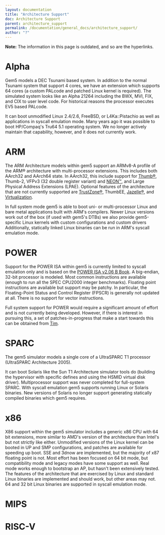 ```yaml
---
layout: documentation
title: "Architecture Support"
doc: Architecture Support
parent: architecture_support
permalink: /documentation/general_docs/architecture_support/
author: "?"
---
```


**Note:** The information in this page is outdated, and so are the hyperlinks.  

# Alpha

Gem5 models a DEC Tsunami based system. 
In addition to the normal Tsunami system that support 4 cores, we have an extension which supports 64 cores (a custom PALcode and patched Linux kernel is required). 
The simulated system looks like an Alpha 21264 including the BWX, MVI, FIX, and CIX to user level code. 
For historical reasons the processor executes EV5 based PALcode.

It can boot unmodified Linux 2.4/2.6, FreeBSD, or L4Ka::Pistachio as well as applications in syscall emulation mode. 
Many years ago it was possible to boot HP/Compaq's Tru64 5.1 operating system. 
We no longer actively maintain that capability, however, and it does not currently work.

# ARM

The ARM Architecture models within gem5 support an ARMv8-A profile of the ARM® architecture with multi-processor extensions. 
This includes both AArch32 and AArch64 state. 
In AArch32, this include support for [Thumb®](http://www.arm.com/products/processors/technologies/instruction-set-architectures.php), Thumb-2, VFPv3 (32 double register variant) and [NEON™](http://www.arm.com/products/processors/technologies/neon.php), and Large Physical Address Extensions (LPAE). 
Optional features of the architecture that are not currently supported are [TrustZone®](http://www.arm.com/products/processors/technologies/trustzone.php), ThumbEE, [Jazelle®](http://www.arm.com/products/processors/technologies/jazelle.php), and [Virtualization](http://www.arm.com/products/processors/technologies/virtualization-extensions.php).

In full system mode gem5 is able to boot uni- or multi-processor Linux and bare metal applications built with ARM's compilers. 
Newer Linux versions work out of the box (if used with gem5's DTBs) we also provide gem5-specific Linux kernels with custom configurations and custom drivers Additionally, statically linked Linux binaries can be run in ARM's syscall emulation mode.

# POWER

Support for the POWER ISA within gem5 is currently limited to syscall emulation only and is based on the [POWER ISA v2.06 B Book](http://www.power.org/resources/downloads/PowerISA_V2.06B_V2_PUBLIC.pdf). 
A big-endian, 32-bit processor is modeled. 
Most common instructions are available (enough to run all the SPEC CPU2000 integer benchmarks). 
Floating point instructions are available but support may be patchy. 
In particular, the Floating-Point Status and Control Register (FPSCR) is generally not updated at all. 
There is no support for vector instructions.

Full system support for POWER would require a significant amount of effort and is not currently being developed. 
However, if there is interest in pursuing this, a set of patches-in-progress that make a start towards this can be obtained from [Tim](mailto:timothy.jones@cl.cam.ac.uk).

# SPARC

The gem5 simulator models a single core of a UltraSPARC T1 processor (UltraSPARC Architecture 2005).

It can boot Solaris like the Sun T1 Architecture simulator tools do (building the hypervisor with specific defines and using the HSMID virtual disk driver). 
Multiprocessor support was never completed for full-system SPARC. 
With syscall emulation gem5 supports running Linux or Solaris binaries. 
New versions of Solaris no longer support generating statically compiled binaries which gem5 requires.

# x86

X86 support within the gem5 simulator includes a generic x86 CPU with 64 bit extensions, more similar to AMD's version of the architecture than Intel's but not strictly like either. 
Unmodified versions of the Linux kernel can be booted in UP and SMP configurations, and patches are available for speeding up boot. 
SSE and 3dnow are implemented, but the majority of x87 floating point is not. 
Most effort has been focused on 64 bit mode, but compatibility mode and legacy modes have some support as well. 
Real mode works enough to bootstrap an AP, but hasn't been extensively tested. 
The features of the architecture that are exercised by Linux and standard Linux binaries are implemented and should work, but other areas may not. 
64 and 32 bit Linux binaries are supported in syscall emulation mode.

# MIPS
# RISC-V